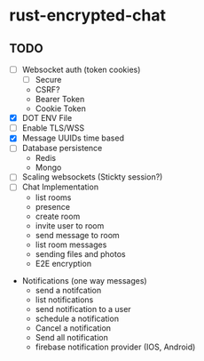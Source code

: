 # rust-encrypted-chat


## TODO 
- [ ] Websocket auth (token  cookies)
    * [ ] Secure
    * CSRF?
    * Bearer Token
    * Cookie Token
- [x] DOT ENV File
- [ ] Enable TLS/WSS
- [x] Message UUIDs time based
- [ ] Database persistence
    * Redis
    * Mongo
- [ ] Scaling websockets (Stickty session?)
- [ ] Chat Implementation 
    * list rooms 
    * presence
    * create room
    * invite user to room
    * send message to room
    * list room messages
    * sending files and photos
    * E2E encryption

- Notifications (one way messages)
    * send a notifcation 
    * list notifications
    * send notification to a user
    * schedule a notification
    * Cancel  a notification
    * Send all notification
    * firebase notification provider (IOS, Android)